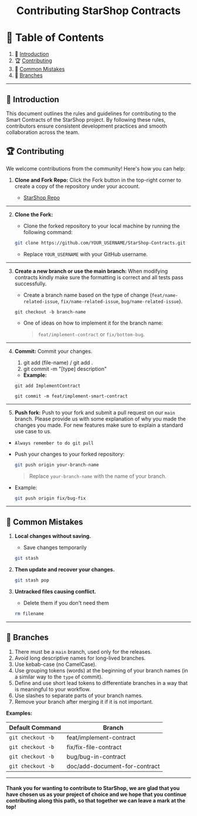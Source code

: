 <h1 align="center"> Contributing StarShop Contracts</h1>

# 📝 Table of Contents
 
1. 🚀 [Introduction](#introduction)
2. 🏆 [Contributing](#contributing)
3. 🎯 [Common Mistakes](#common-mistakes)
4. 🔗 [Branches](#branches)


--- 
## 🚀 Introduction
This document outlines the rules and guidelines for contributing to the Smart Contracts of the StarShop project. By following these rules, contributors ensure consistent development practices and smooth collaboration across the team.

## 🏆 Contributing 
We welcome contributions from the community! Here's how you can help:

1. **Clone and Fork Repo:** Click the Fork button in the top-right corner to create a copy of the repository under your account.   

    - <a href="https://github.com/StarShopCr/StarShop-Contracts" target="_blank"> StarShop Repo</a>

---

2. **Clone the Fork:** 
    - Clone the forked repository to your local machine by running the following command:

    ```bash
   git clone https://github.com/YOUR_USERNAME/StarShop-Contracts.git
   ```

    - Replace `YOUR_USERNAME` with your GitHub username.

---

3. **Create a new branch or use the main branch:** When modifying contracts kindly make sure the formatting is correct and all tests pass successfully.

    - Create a branch name based on the type of change (`feat/name-related-issue`, `fix/name-related-issue`, `bug/name-related-issue`).

    ```
    git checkout -b branch-name
    ```
    - One of ideas on how to implement it for the branch name:

        > `feat/implement-contract` or `fix/bottom-bug`.
 

---

4. **Commit:** Commit your changes.

    1. git add (file-name) / git add .
    2. git commit -m "[type] description"


    - **Example:**
 
    ```
    git add ImplementContract
    ```
    ```
    git commit -m feat/implement-smart-contract
    ```

---

5. **Push fork:** Push to your fork and submit a pull request on our `main` branch. Please provide us with some explanation of why you made the changes you made. For new features make sure to explain a standard use case to us.

- `Always remember to do git pull`

- Push your changes to your forked repository:
    ```bash
   git push origin your-branch-name
   ```
   > Replace `your-branch-name` with the name of your branch.

- Example: 
    ```bash
    git push origin fix/bug-fix
    ```
    
---

## 🎯 **Common Mistakes**
1. **Local changes without saving.**
    - Save changes temporarily
    ```bash
    git stash
    ```
2. **Then update and recover your changes.**
    ```bash
    git stash pop
    ```
3. **Untracked files causing conflict.**
    - Delete them if you don't need them
  
    ```bash
    rm filename
    ```

---

## **🔗 Branches**
1. There must be a `main` branch, used only for the releases.
2. Avoid long descriptive names for long-lived branches.
3. Use kebab-case (no CamelCase).
4. Use grouping tokens (words) at the beginning of your branch names (in a similar way to the `type` of commit).
5. Define and use short lead tokens to differentiate branches in a way that is meaningful to your workflow.
6. Use slashes to separate parts of your branch names.
7. Remove your branch after merging it if it is not important.

**Examples:**

| **Default Command**      |                                 **Branch**                                      |  
|-----------------------|-----------------------------------------------------|  
| `git checkout -b`        |  feat/implement-contract      |  
| `git checkout -b`       | fix/fix-file-contract            |  
| `git checkout -b`       | bug/bug-in-contract                        |  
 | `git checkout -b`       | doc/add-document-for-contract                        | 

---

#### **Thank you for wanting to contribute to StarShop, we are glad that you have chosen us as your project of choice and we hope that you continue contributing along this path, so that together we can leave a mark at the top!**
